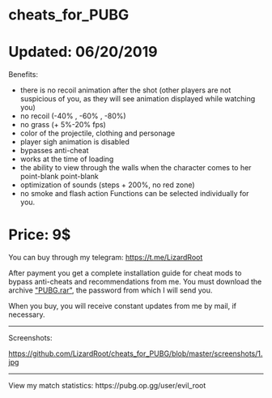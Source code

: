 # cheats_for_PUBG

<h1>Updated: 06/20/2019</h1>

Benefits: 
- there is no recoil animation after the shot (other players are not suspicious of you, as they will see animation displayed while watching you) 
- no recoil (-40% , -60% , -80%)
- no grass (+ 5%-20% fps) 
- color of the projectile, clothing and personage 
- player sigh animation is disabled 
- bypasses anti-cheat 
- works at the time of loading
- the ability to view through the walls when the character comes to her point-blank
point-blank
- optimization of sounds (steps + 200%, no red zone)
- no smoke and flash action
Functions can be selected individually for you.

<h1>Price: 9$</h1>

You can buy through my telegram: https://t.me/LizardRoot

After payment you get a complete installation guide for cheat mods to bypass anti-cheats and recommendations from me. You must download the archive <a href="https://github.com/LizardRoot/cheats_for_PUBG/blob/master/PUBG.rar">"PUBG.rar"</a>, the password from which I will send you.

When you buy, you will receive constant updates from me by mail, if necessary.
<hr>
Screenshots: 

https://github.com/LizardRoot/cheats_for_PUBG/blob/master/screenshots/1.jpg
<hr>
View my match statistics: https://pubg.op.gg/user/evil_root
